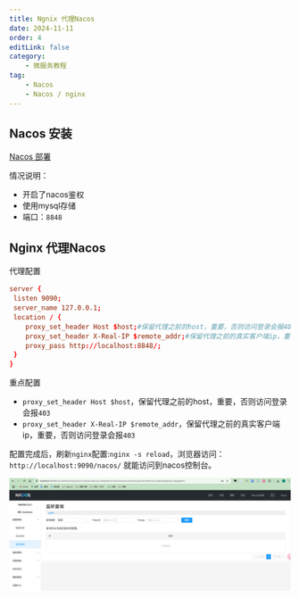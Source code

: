 ```yaml
---
title: Ngnix 代理Nacos
date: 2024-11-11
order: 4
editLink: false
category:
    - 微服务教程
tag:
    - Nacos
    - Nacos / nginx
---
```


## Nacos 安装

[Nacos 部署](./nacos-install.md)

情况说明：

- 开启了nacos鉴权
- 使用mysql存储
- 端口：`8848`

## Nginx 代理Nacos

代理配置

```conf
server {
 listen 9090;
 server_name 127.0.0.1;
 location / {
    proxy_set_header Host $host;#保留代理之前的host，重要，否则访问登录会报403
    proxy_set_header X-Real-IP $remote_addr;#保留代理之前的真实客户端ip，重要，否则访问登录会报403
    proxy_pass http://localhost:8848/;
 }
}
```

重点配置

- `proxy_set_header Host $host`，保留代理之前的host，重要，否则访问登录会报`403`
- `proxy_set_header X-Real-IP $remote_addr`，保留代理之前的真实客户端ip，重要，否则访问登录会报`403`

配置完成后，刷新`nginx`配置:`nginx -s reload`，浏览器访问：`http://localhost:9090/nacos/` 就能访问到nacos控制台。

![9090访问](/assets/images/nc/nc-ng.png)